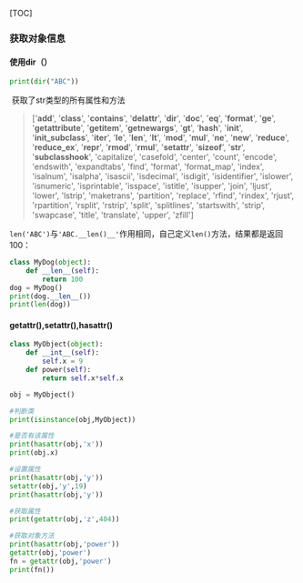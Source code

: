 [TOC]

### 获取对象信息

#### 使用dir（）

~~~Python
print(dir("ABC"))
~~~

​	获取了str类型的所有属性和方法

>['__add__', '__class__', '__contains__', '__delattr__', '__dir__', '__doc__', '__eq__', '__format__', '__ge__', '__getattribute__', '__getitem__', '__getnewargs__', '__gt__', '__hash__', '__init__', '__init_subclass__', '__iter__', '__le__', '__len__', '__lt__', '__mod__', '__mul__', '__ne__', '__new__', '__reduce__', '__reduce_ex__', '__repr__', '__rmod__', '__rmul__', '__setattr__', '__sizeof__', '__str__', '__subclasshook__', 'capitalize', 'casefold', 'center', 'count', 'encode', 'endswith', 'expandtabs', 'find', 'format', 'format_map', 'index', 'isalnum', 'isalpha', 'isascii', 'isdecimal', 'isdigit', 'isidentifier', 'islower', 'isnumeric', 'isprintable', 'isspace', 'istitle', 'isupper', 'join', 'ljust', 'lower', 'lstrip', 'maketrans', 'partition', 'replace', 'rfind', 'rindex', 'rjust', 'rpartition', 'rsplit', 'rstrip', 'split', 'splitlines', 'startswith', 'strip', 'swapcase', 'title', 'translate', 'upper', 'zfill']

​	`len('ABC')`与`'ABC.__len()__'`作用相同，自己定义`len()`方法，结果都是返回100：

~~~python
class MyDog(object):
	def __len__(self):
		return 100
dog = MyDog()
print(dog.__len__())
print(len(dog))
~~~

#### getattr(),setattr(),hasattr()

~~~python
class MyObject(object):
	def __int__(self):
		self.x = 9
	def power(self):
		return self.x*self.x

obj = MyObject()
~~~



```python
#判断类
print(isinstance(obj,MyObject))

#是否有该属性
print(hasattr(obj,'x'))
print(obj.x)

#设置属性
print(hasattr(obj,'y'))
setattr(obj,'y',19)
print(hasattr(obj,'y'))

#获取属性
print(getattr(obj,'z',404))

#获取对象方法
print(hasattr(obj,'power'))
getattr(obj,'power')
fn = getattr(obj,'power')
print(fn())
```



